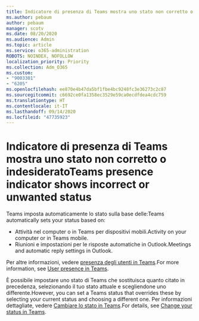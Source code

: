 ```yaml
---
title: Indicatore di presenza di Teams mostra uno stato non corretto o indesiderato
ms.author: pebaum
author: pebaum
manager: scotv
ms.date: 08/20/2020
ms.audience: Admin
ms.topic: article
ms.service: o365-administration
ROBOTS: NOINDEX, NOFOLLOW
localization_priority: Priority
ms.collection: Adm_O365
ms.custom:
- "9003301"
- "6205"
ms.openlocfilehash: ee870e4b47da5bf1fbe4bc9248fc3e36273c2c87
ms.sourcegitcommit: c6692ce0fa1358ec3529e59ca0ecdfdea4cdc759
ms.translationtype: HT
ms.contentlocale: it-IT
ms.lasthandoff: 09/14/2020
ms.locfileid: "47735923"
---
```

# <a name="teams-presence-indicator-shows-incorrect-or-unwanted-status"></a><span data-ttu-id="ac5ed-102">Indicatore di presenza di Teams mostra uno stato non corretto o indesiderato</span><span class="sxs-lookup"><span data-stu-id="ac5ed-102">Teams presence indicator shows incorrect or unwanted status</span></span>

<span data-ttu-id="ac5ed-103">Teams imposta automaticamente lo stato sulla base delle:</span><span class="sxs-lookup"><span data-stu-id="ac5ed-103">Teams automatically sets your status based on:</span></span>

- <span data-ttu-id="ac5ed-104">Attività nel computer o in Teams per dispositivi mobili.</span><span class="sxs-lookup"><span data-stu-id="ac5ed-104">Activity on your computer or in Teams mobile.</span></span>
- <span data-ttu-id="ac5ed-105">Riunioni e impostazioni per le risposte automatiche in Outlook.</span><span class="sxs-lookup"><span data-stu-id="ac5ed-105">Meetings and automatic reply settings in Outlook.</span></span>

<span data-ttu-id="ac5ed-106">Per altre informazioni, vedere [presenza degli utenti in Teams](https://docs.microsoft.com/microsoftteams/presence-admins).</span><span class="sxs-lookup"><span data-stu-id="ac5ed-106">For more information, see [User presence in Teams](https://docs.microsoft.com/microsoftteams/presence-admins).</span></span>  

<span data-ttu-id="ac5ed-107">È possibile impostare uno stato di Teams che sostituisca quanto citato in precedenza, selezionando il tuo stato attuale e scegliendone uno differente.</span><span class="sxs-lookup"><span data-stu-id="ac5ed-107">However, you can set a Teams status that overrides these by selecting your current status and choosing a different one.</span></span> <span data-ttu-id="ac5ed-108">Per informazioni dettagliate, vedere [Cambiare lo stato in Teams](https://support.microsoft.com/office/change-your-status-in-teams-ce36ed14-6bc9-4775-a33e-6629ba4ff78e).</span><span class="sxs-lookup"><span data-stu-id="ac5ed-108">For details, see [Change your status in Teams](https://support.microsoft.com/office/change-your-status-in-teams-ce36ed14-6bc9-4775-a33e-6629ba4ff78e).</span></span>